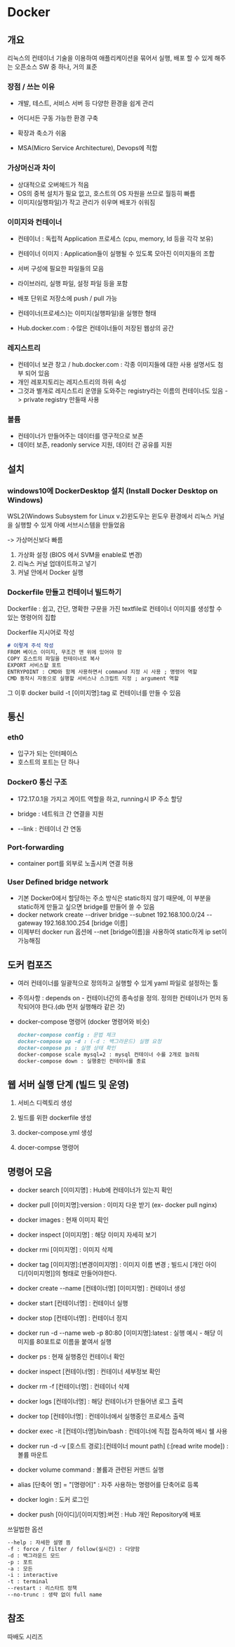 # Docker

## 개요

리눅스의 컨테이너 기술을 이용하여 애플리케이션을 묶어서 실행, 배포 할 수 있게 해주는 오픈소스 SW 중 하나, 거의 표준

### 장점 / 쓰는 이유

- 개발, 테스트, 서비스 서버 등 다양한 환경을 쉽게 관리

- 어디서든 구동 가능한 환경 구축

- 확장과 축소가 쉬움

- MSA(Micro Service Architecture), Devops에 적합

### 가상머신과 차이

- 상대적으로 오버헤드가 적음
- OS의 중복 설치가 필요 없고, 호스트의 OS 자원을 쓰므로 월등히 빠름
- 이미지(실행파일)가 작고 관리가 쉬우며 배포가 쉬워짐

### 이미지와 컨테이너

- 컨테이너 : 독립적 Application 프로세스 (cpu, memory, Id 등을 각각 보유)
- 컨테이너 이미지 : Application들이 실행될 수 있도록 모아진 이미지들의 조합

- 서버 구성에 필요한 파일들의 모음
- 라이브러리, 실행 파일, 설정 파일 등을 포함
- 배포 단위로 저장소에 push / pull 가능
- 컨테이너(프로세스)는 이미지(실행파일)을 실행한 형태
- Hub.docker.com : 수많은 컨테이너들이 저장된 웹상의 공간

### 레지스트리

- 컨테이너 보관 창고 / hub.docker.com : 각종 이미지들에 대한 사용 설명서도 첨부 되어 있음
- 개인 레포지토리는 레지스트리의 하위 속성
- 그것과 별개로 레지스트리 운영을 도와주는 registry라는 이름의 컨테이너도 있음 -> private registry 만들때 사용

### 볼륨

- 컨테이너가 만들어주는 데이터를 영구적으로 보존
- 데이터 보존, readonly service 지원, 데이터 간 공유를 지원

## 설치

### windows10에 DockerDesktop 설치 (Install Docker Desktop on Windows)

WSL2(Windows Subsystem for Linux v.2)윈도우는 윈도우 환경에서 리눅스 커널을 실행할 수 있게 아예 서브시스템을 만들었음

-> 가상머신보다 빠름

1. 가상화 설정 (BIOS 에서 SVM을 enable로 변경)
2. 리눅스 커널 업데이트하고 넣기
3. 커널 안에서 Docker 실행

### Dockerfile 만들고 컨테이너 빌드하기

Dockerfile : 쉽고, 간단, 명확한 구문을 가진 textfile로 컨테이너 이미지를 생성할 수 있는 명령어의 집합

Dockerfile 지시어로 작성

```Markdown
# 이렇게 주석 작성
FROM 베이스 이미지, 무조건 맨 위에 있어야 함
COPY 호스트의 파일을 컨테이너로 복사
EXPORT 서비스할 포트
ENTRYPOINT : CMD와 함께 사용하면서 command 지정 시 사용 ; 명령어 역할
CMD 동작시 자동으로 실행할 서비스나 스크립트 지정 ; argument 역할
```

그 이후 docker build -t [이미지명]:tag 로 컨테이너를 만들 수 있음

## 통신

### eth0

- 입구가 되는 인터페이스
- 호스트의 포트는 단 하나

### Docker0 통신 구조

- 172.17.0.1을 가지고 게이트 역할을 하고, running시 IP 주소 할당

- bridge : 네트워크 간 연결을 지원
- --link : 컨테이너 간 연동

### Port-forwarding

- container port를 외부로 노출시켜 연결 허용

### User Defined bridge network

- 기본 Docker0에서 할당하는 주소 방식은 static하지 않기 때문에, 이 부분을 static하게 만들고 싶으면 bridge를 만들어 쓸 수 있음
- docker network create --driver bridge --subnet 192.168.100.0/24 --gateway 192.168.100.254 [bridge 이름]
- 이제부터 docker run 옵션에 --net [bridge이름]을 사용하여 static하게 ip set이 가능해짐

## 도커 컴포즈

- 여러 컨테이너를 일괄적으로 정의하고 실행할 수 있게 yaml 파일로 설정하는 툴

- 주의사항 : depends on - 컨테이너간의 종속성을 정의. 정의한 컨테이너가 먼저 동작되어야 한다.(db 먼저 실행해라 같은 것)

- docker-compose 명령어 (docker 명령어와 비슷)

  ```Markdown
  docker-compose config : 문법 체크
  docker-compose up -d : (-d : 백그라운드) 실행 요청
  docker-compose ps : 실행 상태 확인
  docker-compose scale mysql=2 : mysql 컨테이너 수를 2개로 늘려줘
  docker-compose down : 실행중인 컨테이너를 종료
  ```

## 웹 서버 실행 단계 (빌드 및 운영)

1. 서비스 디렉토리 생성
2. 빌드를 위한 dockerfile 생성

3. docker-compose.yml 생성
4. docer-compse 명령어

## 명령어 모음

- docker search [이미지명] : Hub에 컨테이너가 있는지 확인
- docker pull [이미지명]:version : 이미지 다운 받기 (ex- docker pull nginx)
- docker images : 현재 이미지 확인
- docker inspect [이미지명] : 해당 이미지 자세히 보기
- docker rmi [이미지명] : 이미지 삭제
- docker tag [이미지명]:[변경이미지명] : 이미지 이름 변경 ; 빌드시 [개인 아이디/[이미지명]]의 형태로 만들어야한다.

- docker create --name [컨테이너명] [이미지명] : 컨테이너 생성
- docker start [컨테이너명] : 컨테이너 실행
- docker stop [컨테이너명] : 컨테이너 정지

- docker run -d --name web -p 80:80 [이미지명]:latest : 실행 예시 - 해당 이미지를 80포트로 이름을 붙여서 실행
- docker ps : 현재 실행중인 컨테이너 확인
- docker inspect [컨테이너명] : 컨테이너 세부정보 확인
- docker rm -f [컨테이너명] : 컨테이너 삭제
- docker logs [컨테이너명] : 해당 컨테이너가 만들어낸 로그 출력
- docker top [컨테이너명] : 컨테이너에서 실행중인 프로세스 출력
- docker exec -it [컨테이너명]/bin/bash : 컨테이너에 직접 접속하여 배시 쉘 사용

- docker run -d -v [호스트 경로]:[컨테이너 mount path] (:[read write mode]) : 볼륨 마운트
- docker volume command : 볼륨과 관련된 커맨드 실행

- alias [단축어 명] = "[명령어]" : 자주 사용하는 명령어를 단축어로 등록

- docker login : 도커 로그인
- docker push [아이디]/[이미지명]:버전 : Hub 개인 Repository에 배포

쓰일법한 옵션

```Markdown
--help : 자세한 설명 뜸
-f : force / filter / follow(실시간) : 다양함
-d : 백그라운드 모드
-p : 포트
-a : 모든
-i : interactive
-t : terminal
--restart : 리스타트 정책
--no-trunc : 생략 없이 full name
```

## 참조

따배도 시리즈
